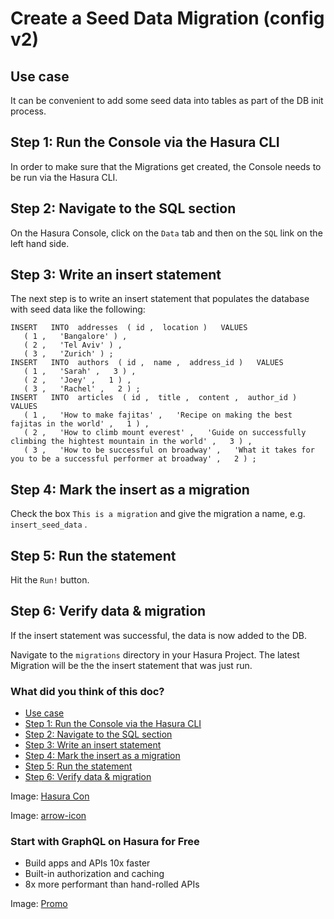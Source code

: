 # Create a Seed Data Migration (config v2)

## Use case​

It can be convenient to add some seed data into tables as part of the DB
init process.

## Step 1: Run the Console via the Hasura CLI​

In order to make sure that the Migrations get created, the Console needs
to be run via the Hasura CLI.

## Step 2: Navigate to the SQL section​

On the Hasura Console, click on the `Data` tab and then on the `SQL` link on the left hand side.

## Step 3: Write an insert statement​

The next step is to write an insert statement that populates the
database with seed data like the following:

```
INSERT   INTO  addresses  ( id ,  location )   VALUES
   ( 1 ,   'Bangalore' ) ,
   ( 2 ,   'Tel Aviv' ) ,
   ( 3 ,   'Zurich' ) ;
INSERT   INTO  authors  ( id ,  name ,  address_id )   VALUES
   ( 1 ,   'Sarah' ,   3 ) ,
   ( 2 ,   'Joey' ,   1 ) ,
   ( 3 ,   'Rachel' ,   2 ) ;
INSERT   INTO  articles  ( id ,  title ,  content ,  author_id )   VALUES
   ( 1 ,   'How to make fajitas' ,   'Recipe on making the best fajitas in the world' ,   1 ) ,
   ( 2 ,   'How to climb mount everest' ,   'Guide on successfully climbing the hightest mountain in the world' ,   3 ) ,
   ( 3 ,   'How to be successful on broadway' ,   'What it takes for you to be a successful performer at broadway' ,   2 ) ;
```

## Step 4: Mark the insert as a migration​

Check the box `This is a migration` and give the migration a name, e.g. `insert_seed_data` .

## Step 5: Run the statement​

Hit the `Run!` button.

## Step 6: Verify data & migration​

If the insert statement was successful, the data is now added to the DB.

Navigate to the `migrations` directory in your Hasura Project. The
latest Migration will be the the insert statement that was just run.

### What did you think of this doc?

- [ Use case ](https://hasura.io/docs/latest/migrations-metadata-seeds/legacy-configs/config-v2/advanced/seed-data-migration/#use-case)
- [ Step 1: Run the Console via the Hasura CLI ](https://hasura.io/docs/latest/migrations-metadata-seeds/legacy-configs/config-v2/advanced/seed-data-migration/#step-1-run-the-console-via-the-hasura-cli)
- [ Step 2: Navigate to the SQL section ](https://hasura.io/docs/latest/migrations-metadata-seeds/legacy-configs/config-v2/advanced/seed-data-migration/#step-2-navigate-to-the-sql-section)
- [ Step 3: Write an insert statement ](https://hasura.io/docs/latest/migrations-metadata-seeds/legacy-configs/config-v2/advanced/seed-data-migration/#step-3-write-an-insert-statement)
- [ Step 4: Mark the insert as a migration ](https://hasura.io/docs/latest/migrations-metadata-seeds/legacy-configs/config-v2/advanced/seed-data-migration/#step-4-mark-the-insert-as-a-migration)
- [ Step 5: Run the statement ](https://hasura.io/docs/latest/migrations-metadata-seeds/legacy-configs/config-v2/advanced/seed-data-migration/#step-5-run-the-statement)
- [ Step 6: Verify data & migration ](https://hasura.io/docs/latest/migrations-metadata-seeds/legacy-configs/config-v2/advanced/seed-data-migration/#step-6-verify-data--migration)


Image: [ Hasura Con ](https://res.cloudinary.com/dh8fp23nd/image/upload/v1686154570/hasura-con-2023/has-con-light-date_r2a2ud.png)

Image: [ arrow-icon ](https://res.cloudinary.com/dh8fp23nd/image/upload/v1683723549/main-web/chevron-right_ldbi7d.png)

### Start with GraphQL on Hasura for Free

- Build apps and APIs 10x faster
- Built-in authorization and caching
- 8x more performant than hand-rolled APIs


Image: [ Promo ](https://hasura.io/docs/assets/images/hasura-free-ff60e409244e0ea12b5a3045d1a9096b.png)